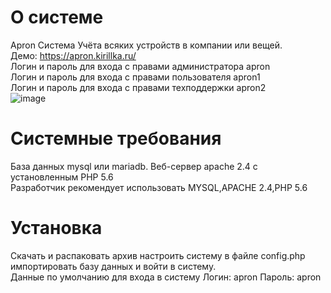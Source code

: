 # О системе
Apron Система Учёта всяких устройств в компании или вещей.
<br/>
Демо: https://apron.kirillka.ru/
<br/>
Логин и пароль для входа с правами администратора apron
<br/>
Логин и пароль для входа с правами пользователя apron1
<br/>
Логин и пароль для входа с правами техподдержки apron2
<br/>
![image](https://user-images.githubusercontent.com/90477403/195337591-69d34027-516d-4850-a101-e9b11d864b13.png)
# Системные требования
База данных mysql или mariadb. Веб-сервер apache 2.4 с установленным PHP 5.6
<br/>
Разработчик рекомендует использовать MYSQL,APACHE 2.4,PHP 5.6
# Установка
Скачать и распаковать архив настроить систему в файле config.php импортировать базу данных и войти в систему.
<br/>
Данные по умолчанию для входа в систему Логин: apron Пароль: apron
